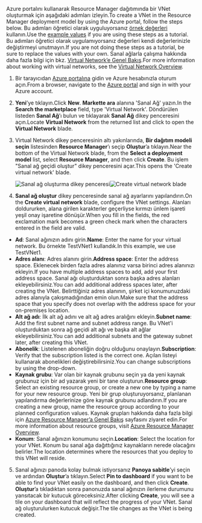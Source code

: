 <span data-ttu-id="ba4dd-101">Azure portalını kullanarak Resource Manager dağıtımında bir VNet oluşturmak için aşağıdaki adımları izleyin.</span><span class="sxs-lookup"><span data-stu-id="ba4dd-101">To create a VNet in the Resource Manager deployment model by using the Azure portal, follow the steps below.</span></span> <span data-ttu-id="ba4dd-102">Bu adımları öğretici olarak uyguluyorsanız [örnek değerleri](#values) kullanın.</span><span class="sxs-lookup"><span data-stu-id="ba4dd-102">Use the [example values](#values) if you are using these steps as a tutorial.</span></span> <span data-ttu-id="ba4dd-103">Bu adımları öğretici olarak uygulamıyorsanız değerleri kendi değerlerinizle değiştirmeyi unutmayın.</span><span class="sxs-lookup"><span data-stu-id="ba4dd-103">If you are not doing these steps as a tutorial, be sure to replace the values with your own.</span></span> <span data-ttu-id="ba4dd-104">Sanal ağlarla çalışma hakkında daha fazla bilgi için bkz. [Virtual Network’e Genel Bakış](../articles/virtual-network/virtual-networks-overview.md).</span><span class="sxs-lookup"><span data-stu-id="ba4dd-104">For more information about working with virtual networks, see the [Virtual Network Overview](../articles/virtual-network/virtual-networks-overview.md).</span></span>

1. <span data-ttu-id="ba4dd-105">Bir tarayıcıdan [Azure portalına](http://portal.azure.com) gidin ve Azure hesabınızla oturum açın.</span><span class="sxs-lookup"><span data-stu-id="ba4dd-105">From a browser, navigate to the [Azure portal](http://portal.azure.com) and sign in with your Azure account.</span></span>
2. <span data-ttu-id="ba4dd-106">**Yeni**’ye tıklayın.</span><span class="sxs-lookup"><span data-stu-id="ba4dd-106">Click **New**.</span></span> <span data-ttu-id="ba4dd-107">**Markette ara** alanına 'Sanal Ağ' yazın.</span><span class="sxs-lookup"><span data-stu-id="ba4dd-107">In the **Search the marketplace** field, type 'Virtual Network'.</span></span> <span data-ttu-id="ba4dd-108">Döndürülen listeden **Sanal Ağ**’ı bulun ve tıklayarak **Sanal Ağ** dikey penceresini açın.</span><span class="sxs-lookup"><span data-stu-id="ba4dd-108">Locate **Virtual Network** from the returned list and click to open the **Virtual Network** blade.</span></span>
3. <span data-ttu-id="ba4dd-109">Virtual Network dikey penceresinin altı yakınlarında, **Bir dağıtım modeli seçin** listesinden **Resource Manager**’ı seçip **Oluştur**’a tıklayın.</span><span class="sxs-lookup"><span data-stu-id="ba4dd-109">Near the bottom of the Virtual Network blade, from the **Select a deployment model** list, select **Resource Manager**, and then click **Create**.</span></span> <span data-ttu-id="ba4dd-110">Bu işlem "Sanal ağ geçidi oluştur" dikey penceresini açar.</span><span class="sxs-lookup"><span data-stu-id="ba4dd-110">This opens the 'Create virtual network' blade.</span></span>

    <span data-ttu-id="ba4dd-111">![Sanal ağ oluşturma dikey penceresi](./media/vpn-gateway-basic-vnet-s2s-rm-portal-include/createvnet.png "Create virtual network blade")</span><span class="sxs-lookup"><span data-stu-id="ba4dd-111">![Create virtual network blade](./media/vpn-gateway-basic-vnet-s2s-rm-portal-include/createvnet.png "Create virtual network blade")</span></span>
4. <span data-ttu-id="ba4dd-112">**Sanal ağ oluştur** dikey penceresinde sanal ağ ayarlarını yapılandırın.</span><span class="sxs-lookup"><span data-stu-id="ba4dd-112">On the **Create virtual network** blade, configure the VNet settings.</span></span> <span data-ttu-id="ba4dd-113">Alanları doldururken, alana girilen karakterler geçerliyse kırmızı ünlem işareti yeşil onay işaretine dönüşür.</span><span class="sxs-lookup"><span data-stu-id="ba4dd-113">When you fill in the fields, the red exclamation mark becomes a green check mark when the characters entered in the field are valid.</span></span>

  - <span data-ttu-id="ba4dd-114">**Ad**: Sanal ağınızın adını girin.</span><span class="sxs-lookup"><span data-stu-id="ba4dd-114">**Name**: Enter the name for your virtual network.</span></span> <span data-ttu-id="ba4dd-115">Bu örnekte TestVNet1 kullandık.</span><span class="sxs-lookup"><span data-stu-id="ba4dd-115">In this example, we use TestVNet1.</span></span>
  - <span data-ttu-id="ba4dd-116">**Adres alanı**: Adres alanını girin.</span><span class="sxs-lookup"><span data-stu-id="ba4dd-116">**Address space**: Enter the address space.</span></span> <span data-ttu-id="ba4dd-117">Eklenecek birden fazla adres alanınız varsa birinci adres alanınızı ekleyin.</span><span class="sxs-lookup"><span data-stu-id="ba4dd-117">If you have multiple address spaces to add, add your first address space.</span></span> <span data-ttu-id="ba4dd-118">Sanal ağı oluşturduktan sonra başka adres alanları ekleyebilirsiniz.</span><span class="sxs-lookup"><span data-stu-id="ba4dd-118">You can add additional address spaces later, after creating the VNet.</span></span> <span data-ttu-id="ba4dd-119">Belirttiğiniz adres alanının, şirket içi konumunuzdaki adres alanıyla çakışmadığından emin olun.</span><span class="sxs-lookup"><span data-stu-id="ba4dd-119">Make sure that the address space that you specify does not overlap with the address space for your on-premises location.</span></span>
  - <span data-ttu-id="ba4dd-120">**Alt ağ adı**: İlk alt ağ adını ve alt ağ adres aralığını ekleyin.</span><span class="sxs-lookup"><span data-stu-id="ba4dd-120">**Subnet name**: Add the first subnet name and subnet address range.</span></span> <span data-ttu-id="ba4dd-121">Bu VNet'i oluşturduktan sonra ağ geçidi alt ağı ve başka alt ağlar ekleyebilirsiniz.</span><span class="sxs-lookup"><span data-stu-id="ba4dd-121">You can add additional subnets and the gateway subnet later, after creating this VNet.</span></span> 
  - <span data-ttu-id="ba4dd-122">**Abonelik**: Listelenen aboneliğin doğru olduğunu onaylayın.</span><span class="sxs-lookup"><span data-stu-id="ba4dd-122">**Subscription**: Verify that the subscription listed is the correct one.</span></span> <span data-ttu-id="ba4dd-123">Açılan listeyi kullanarak abonelikleri değiştirebilirsiniz.</span><span class="sxs-lookup"><span data-stu-id="ba4dd-123">You can change subscriptions by using the drop-down.</span></span>
  - <span data-ttu-id="ba4dd-124">**Kaynak grubu**: Var olan bir kaynak grubunu seçin ya da yeni kaynak grubunuz için bir ad yazarak yeni bir tane oluşturun.</span><span class="sxs-lookup"><span data-stu-id="ba4dd-124">**Resource group**: Select an existing resource group, or create a new one by typing a name for your new resource group.</span></span> <span data-ttu-id="ba4dd-125">Yeni bir grup oluşturuyorsanız, planlanan yapılandırma değerlerinize göre kaynak grubunu adlandırın.</span><span class="sxs-lookup"><span data-stu-id="ba4dd-125">If you are creating a new group, name the resource group according to your planned configuration values.</span></span> <span data-ttu-id="ba4dd-126">Kaynak grupları hakkında daha fazla bilgi için [Azure Resource Manager’a Genel Bakış](../articles/azure-resource-manager/resource-group-overview.md#resource-groups) sayfasını ziyaret edin.</span><span class="sxs-lookup"><span data-stu-id="ba4dd-126">For more information about resource groups, visit [Azure Resource Manager Overview](../articles/azure-resource-manager/resource-group-overview.md#resource-groups).</span></span>
  - <span data-ttu-id="ba4dd-127">**Konum**: Sanal ağınızın konumunu seçin.</span><span class="sxs-lookup"><span data-stu-id="ba4dd-127">**Location**: Select the location for your VNet.</span></span> <span data-ttu-id="ba4dd-128">Konum bu sanal ağa dağıttığınız kaynakların nerede olacağını belirler.</span><span class="sxs-lookup"><span data-stu-id="ba4dd-128">The location determines where the resources that you deploy to this VNet will reside.</span></span>

5. <span data-ttu-id="ba4dd-129">Sanal ağınızı panoda kolay bulmak istiyorsanız **Panoya sabitle**’yi seçin ve ardından **Oluştur**’a tıklayın.</span><span class="sxs-lookup"><span data-stu-id="ba4dd-129">Select **Pin to dashboard** if you want to be able to find your VNet easily on the dashboard, and then click **Create**.</span></span> <span data-ttu-id="ba4dd-130">**Oluştur**’a tıkladıktan sonra panonuzda sanal ağınızın ilerleme durumunu yansıtacak bir kutucuk göreceksiniz.</span><span class="sxs-lookup"><span data-stu-id="ba4dd-130">After clicking **Create**, you will see a tile on your dashboard that will reflect the progress of your VNet.</span></span> <span data-ttu-id="ba4dd-131">Sanal ağ oluşturulurken kutucuk değişir.</span><span class="sxs-lookup"><span data-stu-id="ba4dd-131">The tile changes as the VNet is being created.</span></span>